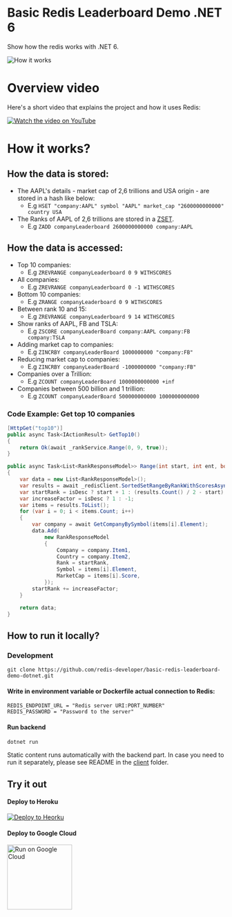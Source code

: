 # Basic Redis Leaderboard Demo .NET 6

Show how the redis works with .NET 6.

![How it works](https://raw.githubusercontent.com/redis-developer/basic-redis-leaderboard-demo-dotnet/master/docs/screenshot001.png)

# Overview video

Here's a short video that explains the project and how it uses Redis:

[![Watch the video on YouTube](https://github.com/redis-developer/basic-redis-leaderboard-demo-dotnet/raw/master/docs/YTThumbnail.png)](https://www.youtube.com/watch?v=zzinHxdZ34I)

# How it works?

## How the data is stored:

- The AAPL's details - market cap of 2,6 trillions and USA origin - are stored in a hash like below:
  - E.g `HSET "company:AAPL" symbol "AAPL" market_cap "2600000000000" country USA`
- The Ranks of AAPL of 2,6 trillions are stored in a <a href="https://redislabs.com/ebook/part-1-getting-started/chapter-1-getting-to-know-redis/1-2-what-redis-data-structures-look-like/1-2-5-sorted-sets-in-redis/">ZSET</a>.
  - E.g `ZADD companyLeaderboard 2600000000000 company:AAPL`

## How the data is accessed:

- Top 10 companies:
  - E.g `ZREVRANGE companyLeaderboard 0 9 WITHSCORES`
- All companies:
  - E.g `ZREVRANGE companyLeaderboard 0 -1 WITHSCORES`
- Bottom 10 companies:
  - E.g `ZRANGE companyLeaderboard 0 9 WITHSCORES`
- Between rank 10 and 15:
  - E.g `ZREVRANGE companyLeaderboard 9 14 WITHSCORES`
- Show ranks of AAPL, FB and TSLA:
  - E.g `ZSCORE companyLeaderBoard company:AAPL company:FB company:TSLA`
- Adding market cap to companies:
  - E.g `ZINCRBY companyLeaderBoard 1000000000 "company:FB"`
- Reducing market cap to companies:
  - E.g `ZINCRBY companyLeaderBoard -1000000000 "company:FB"`
- Companies over a Trillion:
  - E.g `ZCOUNT companyLeaderBoard 1000000000000 +inf`
- Companies between 500 billion and 1 trillion:
  - E.g `ZCOUNT companyLeaderBoard 500000000000 1000000000000`

### Code Example: Get top 10 companies

```C#
[HttpGet("top10")]
public async Task<IActionResult> GetTop10()
{
    return Ok(await _rankService.Range(0, 9, true));
}
```

```csharp
public async Task<List<RankResponseModel>> Range(int start, int ent, bool isDesc)
{
    var data = new List<RankResponseModel>();            
    var results = await _redisClient.SortedSetRangeByRankWithScoresAsync("REDIS_LEADERBOARD",start,ent, isDesc? Order.Descending:Order.Ascending);
    var startRank = isDesc ? start + 1 : (results.Count() / 2 - start);
    var increaseFactor = isDesc ? 1 : -1;
    var items = results.ToList();
    for (var i = 0; i < items.Count; i++)
    {
        var company = await GetCompanyBySymbol(items[i].Element);
        data.Add(
            new RankResponseModel
            {
                Company = company.Item1,
                Country = company.Item2,
                Rank = startRank,
                Symbol = items[i].Element,
                MarketCap = items[i].Score,
            });
        startRank += increaseFactor;
    }

    return data;
}
```

## How to run it locally?

### Development

```
git clone https://github.com/redis-developer/basic-redis-leaderboard-demo-dotnet.git
```

#### Write in environment variable or Dockerfile actual connection to Redis:

```
REDIS_ENDPOINT_URL = "Redis server URI:PORT_NUMBER"
REDIS_PASSWORD = "Password to the server"
```

#### Run backend

```sh
dotnet run
```

Static content runs automatically with the backend part. In case you need to run it separately, please see README in the [client](client) folder.

## Try it out

#### Deploy to Heroku

<p>
    <a href="https://heroku.com/deploy" target="_blank">
        <img src="https://www.herokucdn.com/deploy/button.svg" alt="Deploy to Heorku" />
    </a>
</p>

#### Deploy to Google Cloud

<p>
    <a href="https://deploy.cloud.run" target="_blank">
        <img src="https://deploy.cloud.run/button.svg" alt="Run on Google Cloud" width="150px"/>
    </a>
</p>
